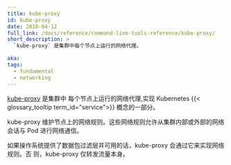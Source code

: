 ```yaml
---
title: kube-proxy
id: kube-proxy
date: 2018-04-12
full_link: /docs/reference/command-line-tools-reference/kube-proxy/
short_description: >
  `kube-proxy` 是集群中每个节点上运行的网络代理。

aka:
tags:
  - fundamental
  - networking
---
```


<!-- ---
title: kube-proxy
id: kube-proxy
date: 2018-04-12
full_link: /docs/reference/command-line-tools-reference/kube-proxy/
short_description: >
  `kube-proxy` is a network proxy that runs on each node in the cluster.

aka:
tags:
- fundamental
- networking
--- -->
 <!-- [kube-proxy](/docs/reference/command-line-tools-reference/kube-proxy/) is a
network proxy that runs on each node in your cluster, implementing part of
the Kubernetes {{< glossary_tooltip term_id="service">}} concept. -->

[kube-proxy](/docs/reference/command-line-tools-reference/kube-proxy/) 是集群中
每个节点上运行的网络代理,实现 Kubernetes
{{< glossary_tooltip term_id="service">}} 概念的一部分。

<!--more-->

<!-- kube-proxy maintains network rules on nodes. These network rules allow
network communication to your Pods from network sessions inside or outside
of your cluster. -->

kube-proxy 维护节点上的网络规则。这些网络规则允许从集群内部或外部的网络会话与
Pod 进行网络通信。

<!-- kube-proxy uses the operating system packet filtering layer if there is one
and it's available. Otherwise, kube-proxy forwards the traffic itself. -->

如果操作系统提供了数据包过滤层并可用的话，kube-proxy 会通过它来实现网络规则。否
则，kube-proxy 仅转发流量本身。

